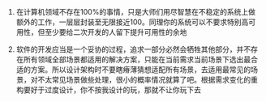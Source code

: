 1. 在计算机领域不存在100%的事情，只是大师们用尽智慧在不稳定的系统上做额外的工作，一层层封装至无限接近100。同理你的系统可以不要求特别高可用性，但至少要给二次开发的人留下提升可用性的余地

2. 软件的开发应当是一个妥协的过程，追求一部分必然会牺牲其他部分，并不存在所有领域全部场景都适用的解决方案，只能在当前需求当前场景下选出最合适的方案。所以设计架构时不要瞎瘠薄猜想适配所有场景，去适用最常见的场景，对不太常见场景做些处理，很小的概率情况就算了吧。根据需求变化的重构要好于过度设计，你不按我设计的玩，那就不让你玩下去
